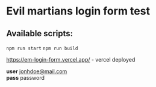 # Evil martians login form test

## Available scripts:
`npm run start`
`npm run build`

https://em-login-form.vercel.app/ - vercel deployed

**user** jonhdoe@mail.com\
**pass** password

